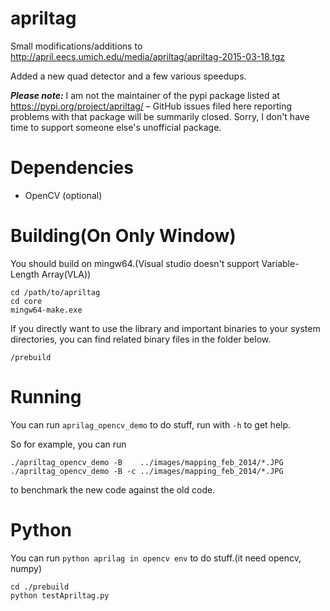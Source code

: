 apriltag
========

Small modifications/additions to  http://april.eecs.umich.edu/media/apriltag/apriltag-2015-03-18.tgz

Added a new quad detector and a few various speedups.

***Please note:*** I am not the maintainer of the pypi package listed at https://pypi.org/project/apriltag/ – GitHub issues filed here reporting problems with that package will be summarily closed. Sorry, I don't have time to support someone else's unofficial package.

Dependencies
============

  - OpenCV (optional)

Building(On Only Window)
========
You should build on mingw64.(Visual studio doesn't support Variable-Length Array(VLA))

    cd /path/to/apriltag
    cd core
    mingw64-make.exe

If you directly want to use the library and important binaries to your system directories, you can find related binary files in the folder below.

    /prebuild

Running
=======

You can run `aprilag_opencv_demo` to do stuff, run with `-h` to get help.

So for example, you can run

    ./apriltag_opencv_demo -B    ../images/mapping_feb_2014/*.JPG
    ./apriltag_opencv_demo -B -c ../images/mapping_feb_2014/*.JPG

to benchmark the new code against the old code.

Python
======
You can run `python aprilag in opencv env` to do stuff.(it need opencv, numpy)

    cd ./prebuild
    python testApriltag.py
